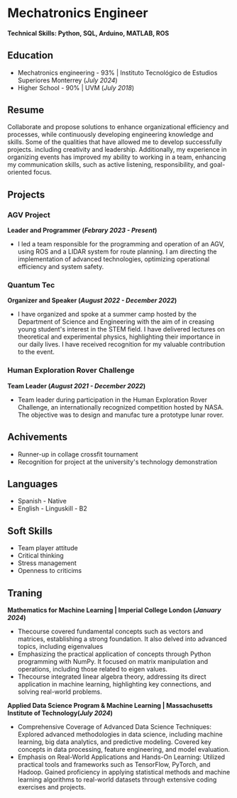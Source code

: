 #  Mechatronics Engineer
#### Technical Skills: Python, SQL, Arduino, MATLAB, ROS

## Education
- Mechatronics engineering - 93% | Instituto Tecnológico de Estudios Superiores Monterrey (_July 2024_)
- Higher School - 90% | UVM (_July 2018_)

## Resume

Collaborate and propose solutions to enhance organizational efficiency and processes, while continuously developing engineering knowledge and skills. Some of the qualities that have allowed me to develop successfully projects. including creativity and leadership. Additionally, my experience in organizing events has improved my ability to working in a team, enhancing my communication skills, such as active listening, responsibility, and goal-oriented focus.

## Projects

### AGV Project
**Leader and Programmer (_Febrary 2023 - Present_)**
-  I led a team responsible for the programming and operation of an AGV, using ROS and a LIDAR system for route planning. I am directing the implementation of advanced technologies, optimizing operational efficiency and system safety.

### Quantum Tec
**Organizer and Speaker (_August 2022 - December 2022_)**
- I have organized and spoke at a summer camp hosted by the Department of Science and Engineering with the aim of in creasing young student's interest in the STEM field. I have delivered lectures on theoretical and experimental physics, highlighting their importance in our daily lives. I have received recognition for my valuable contribution to the event.

### Human Exploration Rover Challenge
**Team Leader (_August 2021 - December 2022_)**
- Team leader during participation in the Human Exploration Rover Challenge, an internationally recognized competition hosted by NASA. The objective was to design and manufac ture a prototype lunar rover.

## Achivements
- Runner-up in collage crossfit tournament
- Recognition for project at the university's technology demonstration

## Languages 
- Spanish - Native
- English - Linguskill - B2

## Soft Skills
- Team player attitude
- Critical thinking
- Stress management
- Openness to criticims

## Traning
**Mathematics for Machine Learning | Imperial College London (_January 2024_)**
- Thecourse covered fundamental concepts such as vectors and matrices, establishing a strong foundation. It also delved into advanced topics, including eigenvalues
- Emphasizing the practical application of concepts through Python programming with NumPy. It focused on matrix manipulation and operations, including those related to eigen values.
- Thecourse integrated linear algebra theory, addressing its direct application in machine learning, highlighting key connections, and solving real-world problems.

**Applied Data Science Program & Machine Learning | Massachusetts Institute of Technology(_July 2024_)**
- Comprehensive Coverage of Advanced Data Science Techniques: Explored advanced methodologies in data science, including machine learning, big data analytics, and predictive modeling. Covered key concepts in data processing, feature engineering, and model evaluation.
- Emphasis on Real-World Applications and Hands-On Learning: Utilized practical tools and frameworks such as TensorFlow, PyTorch, and Hadoop. Gained proficiency in applying statistical methods and machine learning algorithms to real-world datasets through extensive coding exercises and projects.





